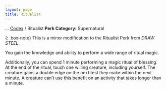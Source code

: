 ```yaml
---
layout: page
title: Ritualist
---
```

<span class="breadcrumbs" markdown="1">... [Codex](/codex) / Ritualist</span>
**Perk Category:** Supernatural

{: .box-note}
This is a minor modification to the Ritualist Perk from *DRAW STEEL*.

You gain the knowledge and ability to perform a wide range of ritual magic.

Additionally, you can spend 1 minute performing a magic ritual of blessing. At the end of the ritual, touch one willing creature, including yourself. The creature gains a double edge on the next test they make within the next minute. A creature can’t use this benefit on an activity that takes longer than a minute.